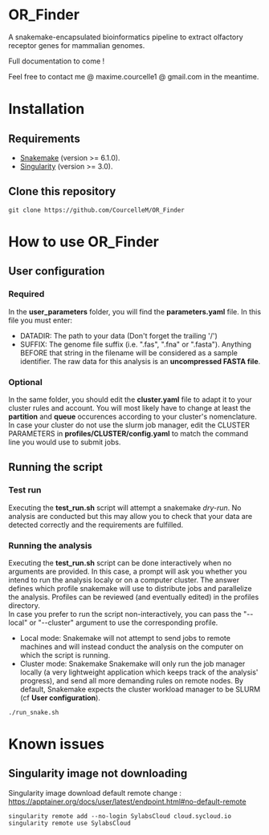 # OR_Finder
A snakemake-encapsulated bioinformatics pipeline to extract olfactory receptor genes for mammalian genomes.

Full documentation to come !

Feel free to contact me @ maxime.courcelle1 @ gmail.com in the meantime.

# Installation
## Requirements
- [Snakemake](https://snakemake.readthedocs.io/en/stable/index.html) (version >= 6.1.0).
- [Singularity](https://github.com/sylabs/singularity/releases) (version >= 3.0).

## Clone this repository
```
git clone https://github.com/CourcelleM/OR_Finder
```

# How to use OR_Finder
## User configuration
### Required
In the **user_parameters** folder, you will find the **parameters.yaml** file. In this file you must enter:
- DATADIR: The path to your data (Don't forget the trailing '/')
- SUFFIX: The genome file suffix (i.e. ".fas", ".fna" or ".fasta"). Anything BEFORE that string in the filename will be considered as a sample identifier. The raw data for this analysis is an **uncompressed FASTA file**.

### Optional
In the same folder, you should edit the **cluster.yaml** file to adapt it to your cluster rules and account.
You will most likely have to change at least the **partition** and **queue** occurences according to your cluster's nomenclature.
In case your cluster do not use the slurm job manager, edit the CLUSTER PARAMETERS in **profiles/CLUSTER/config.yaml** to match the command line you would use to submit jobs.

## Running the script
### Test run
Executing the **test_run.sh** script will attempt a snakemake _dry-run_. No analysis are conducted but this may allow you to check that your data are detected correctly and the requirements are fulfilled.

### Running the analysis
Executing the **test_run.sh** script can be done interactively when no arguments are provided. In this case, a prompt will ask you whether you intend to run the analysis localy or on a computer cluster. The answer defines which profile snakemake will use to distribute jobs and parallelize the analysis. Profiles can be reviewed (and eventually edited) in the profiles directory.  
In case you prefer to run the script non-interactively, you can pass the "--local" or "--cluster" argument to use the corresponding profile.
- Local mode: Snakemake will not attempt to send jobs to remote machines and will instead conduct the analysis on the computer on which the script is running.
- Cluster mode: Snakemake Snakemake will only run the job manager locally (a very lightweight application which keeps track of the analysis' progress), and send all more demanding rules on remote nodes. By default, Snakemake expects the cluster workload manager to be SLURM (cf **User configuration**).

```
./run_snake.sh
```

# Known issues
## Singularity image not downloading
Singularity image download default remote change : https://apptainer.org/docs/user/latest/endpoint.html#no-default-remote
```
singularity remote add --no-login SylabsCloud cloud.sycloud.io
singularity remote use SylabsCloud
```
